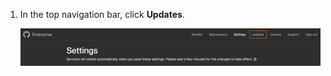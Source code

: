 1. In the top navigation bar, click **Updates**.

   ![Screenshot of the header of the {% data variables.enterprise.management_console %}. A tab, labeled "Updates", is highlighted with an orange outline.](/assets/images/enterprise/management-console/updates_tab.png)
